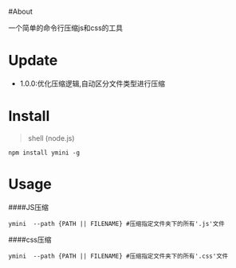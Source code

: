 #About

一个简单的命令行压缩js和css的工具

# Update

* 1.0.0:优化压缩逻辑,自动区分文件类型进行压缩

# Install

> shell (node.js)

```shell
npm install ymini -g
```

# Usage


####JS压缩

```shell
ymini  --path {PATH || FILENAME} #压缩指定文件夹下的所有'.js'文件
```

####css压缩

```shell
ymini  --path {PATH || FILENAME} #压缩指定文件夹下的所有'.css'文件
```
